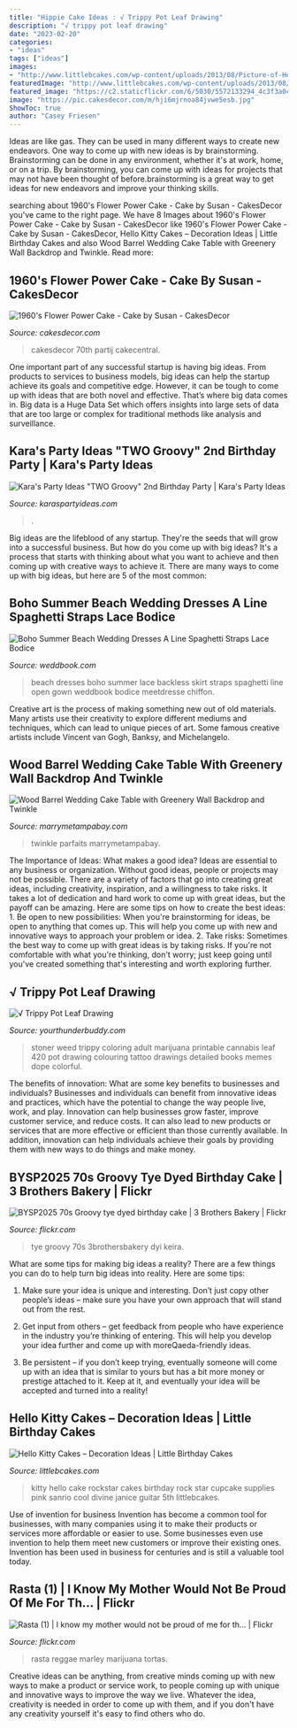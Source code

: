 ```yaml
---
title: "Hippie Cake Ideas : √ Trippy Pot Leaf Drawing"
description: "√ trippy pot leaf drawing"
date: "2023-02-20"
categories:
- "ideas"
tags: ["ideas"]
images:
- "http://www.littlebcakes.com/wp-content/uploads/2013/08/Picture-of-Hello-Kitty-Cake.jpg"
featuredImage: "http://www.littlebcakes.com/wp-content/uploads/2013/08/Picture-of-Hello-Kitty-Cake.jpg"
featured_image: "https://c2.staticflickr.com/6/5030/5572133294_4c3f3a0c12_b.jpg"
image: "https://pic.cakesdecor.com/m/hji6mjrnoa84jvwe5esb.jpg"
ShowToc: true
author: "Casey Friesen"
---
```



Ideas are like gas. They can be used in many different ways to create new endeavors. One way to come up with new ideas is by brainstorming. Brainstorming can be done in any environment, whether it's at work, home, or on a trip. By brainstorming, you can come up with ideas for projects that may not have been thought of before.brainstorming is a great way to get ideas for new endeavors and improve your thinking skills.

	

		
searching about 1960&#039;s Flower Power Cake - Cake by Susan - CakesDecor you've came to the right page. We have 8 Images about 1960&#039;s Flower Power Cake - Cake by Susan - CakesDecor like 1960&#039;s Flower Power Cake - Cake by Susan - CakesDecor, Hello Kitty Cakes – Decoration Ideas | Little Birthday Cakes and also Wood Barrel Wedding Cake Table with Greenery Wall Backdrop and Twinkle. Read more:
		
    
## 1960&#039;s Flower Power Cake - Cake By Susan - CakesDecor

<img loading=lazy src="https://pic.cakesdecor.com/m/hji6mjrnoa84jvwe5esb.jpg" onerror="this.onerror=null;this.src='https://tse4.mm.bing.net/th?id=OIP.jdfB6FLyjZTmzl-iIqBaQQHaJ3&amp;pid=15.1';" alt="1960&#039;s Flower Power Cake - Cake by Susan - CakesDecor">

_Source: cakesdecor.com_

>cakesdecor 70th partij cakecentral. 

	

One important part of any successful startup is having big ideas. From products to services to business models, big ideas can help the startup achieve its goals and competitive edge. However, it can be tough to come up with ideas that are both novel and effective. That’s where big data comes in. Big data is a Huge Data Set which offers insights into large sets of data that are too large or complex for traditional methods like analysis and surveillance.

    
## Kara&#039;s Party Ideas &quot;TWO Groovy&quot; 2nd Birthday Party | Kara&#039;s Party Ideas

<img loading=lazy src="https://karaspartyideas.com/wp-content/uploads/2020/12/22TWO-Groovy22-2nd-Birthday-Party-via-Karas-Party-Ideas-KarasPartyIdeas.com21-683x1024.jpg" onerror="this.onerror=null;this.src='https://tse1.mm.bing.net/th?id=OIP.DWd1pvQLXz2tkXoHAat-PAHaLG&amp;pid=15.1';" alt="Kara&#039;s Party Ideas &quot;TWO Groovy&quot; 2nd Birthday Party | Kara&#039;s Party Ideas">

_Source: karaspartyideas.com_

>. 

	

Big ideas are the lifeblood of any startup. They're the seeds that will grow into a successful business. But how do you come up with big ideas? It's a process that starts with thinking about what you want to achieve and then coming up with creative ways to achieve it. There are many ways to come up with big ideas, but here are 5 of the most common: 

    
## Boho Summer Beach Wedding Dresses A Line Spaghetti Straps Lace Bodice

<img loading=lazy src="http://s3.weddbook.me/t1/2/5/1/2511362/boho-summer-beach-wedding-dresses-a-line-spaghetti-straps-lace-bodice-chiffon-skirt-backless-open-back-white-wedding-gown-from-meetdresse.jpg" onerror="this.onerror=null;this.src='https://tse1.mm.bing.net/th?id=OIP.ihxCui4OwTn79pUIJaBXsAHaLF&amp;pid=15.1';" alt="Boho Summer Beach Wedding Dresses A Line Spaghetti Straps Lace Bodice">

_Source: weddbook.com_

>beach dresses boho summer lace backless skirt straps spaghetti line open gown weddbook bodice meetdresse chiffon. 

	

Creative art is the process of making something new out of old materials. Many artists use their creativity to explore different mediums and techniques, which can lead to unique pieces of art. Some famous creative artists include Vincent van Gogh, Banksy, and Michelangelo.

    
## Wood Barrel Wedding Cake Table With Greenery Wall Backdrop And Twinkle

<img loading=lazy src="https://marrymetampabay.com/wp-content/uploads/2020/07/34.jpg" onerror="this.onerror=null;this.src='https://tse1.mm.bing.net/th?id=OIP.2wMzo0-1IdcuuzSAXxcTawHaLH&amp;pid=15.1';" alt="Wood Barrel Wedding Cake Table with Greenery Wall Backdrop and Twinkle">

_Source: marrymetampabay.com_

>twinkle parfaits marrymetampabay. 

	

The Importance of Ideas: What makes a good idea?
Ideas are essential to any business or organization. Without good ideas, people or projects may not be possible. There are a variety of factors that go into creating great ideas, including creativity, inspiration, and a willingness to take risks. It takes a lot of dedication and hard work to come up with great ideas, but the payoff can be amazing. Here are some tips on how to create the best ideas: 1. Be open to new possibilities: When you're brainstorming for ideas, be open to anything that comes up. This will help you come up with new and innovative ways to approach your problem or idea. 2. Take risks: Sometimes the best way to come up with great ideas is by taking risks. If you're not comfortable with what you're thinking, don't worry; just keep going until you've created something that's interesting and worth exploring further. 
    
## √ Trippy Pot Leaf Drawing

<img loading=lazy src="https://i.pinimg.com/originals/8d/3a/1e/8d3a1ee4693c8d96ac8f6568ba4ace25.jpg" onerror="this.onerror=null;this.src='https://tse1.mm.bing.net/th?id=OIP.IZNYBMZcNLdZUdpSo45h0wHaJ8&amp;pid=15.1';" alt="√ Trippy Pot Leaf Drawing">

_Source: yourthunderbuddy.com_

>stoner weed trippy coloring adult marijuana printable cannabis leaf 420 pot drawing colouring tattoo drawings detailed books memes dope colorful. 

	

The benefits of innovation: What are some key benefits to businesses and individuals?
Businesses and individuals can benefit from innovative ideas and practices, which have the potential to change the way people live, work, and play. Innovation can help businesses grow faster, improve customer service, and reduce costs. It can also lead to new products or services that are more effective or efficient than those currently available. In addition, innovation can help individuals achieve their goals by providing them with new ways to do things and make money.

    
## BYSP2025 70s Groovy Tye Dyed Birthday Cake | 3 Brothers Bakery | Flickr

<img loading=lazy src="https://c2.staticflickr.com/6/5030/5572133294_4c3f3a0c12_b.jpg" onerror="this.onerror=null;this.src='https://tse2.mm.bing.net/th?id=OIP.SncK2xqicGxhYNKfxvVXVAHaLD&amp;pid=15.1';" alt="BYSP2025 70s Groovy tye dyed birthday cake | 3 Brothers Bakery | Flickr">

_Source: flickr.com_

>tye groovy 70s 3brothersbakery dyi keira. 

	

What are some tips for making big ideas a reality?
There are a few things you can do to help turn big ideas into reality. Here are some tips:
1. Make sure your idea is unique and interesting. Don’t just copy other people’s ideas – make sure you have your own approach that will stand out from the rest.

2. Get input from others – get feedback from people who have experience in the industry you’re thinking of entering. This will help you develop your idea further and come up with moreQaeda-friendly ideas.

3. Be persistent – if you don’t keep trying, eventually someone will come up with an idea that is similar to yours but has a bit more money or prestige attached to it. Keep at it, and eventually your idea will be accepted and turned into a reality!

    
## Hello Kitty Cakes – Decoration Ideas | Little Birthday Cakes

<img loading=lazy src="http://www.littlebcakes.com/wp-content/uploads/2013/08/Picture-of-Hello-Kitty-Cake.jpg" onerror="this.onerror=null;this.src='https://tse1.mm.bing.net/th?id=OIP.C4kpL-ggP54Oqv3DsyZCZAHaKz&amp;pid=15.1';" alt="Hello Kitty Cakes – Decoration Ideas | Little Birthday Cakes">

_Source: littlebcakes.com_

>kitty hello cake rockstar cakes birthday rock star cupcake supplies pink sanrio cool divine janice guitar 5th littlebcakes. 

	

Use of invention for business
Invention has become a common tool for businesses, with many companies using it to make their products or services more affordable or easier to use. Some businesses even use invention to help them meet new customers or improve their existing ones. Invention has been used in business for centuries and is still a valuable tool today.

    
## Rasta (1) | I Know My Mother Would Not Be Proud Of Me For Th… | Flickr

<img loading=lazy src="https://c1.staticflickr.com/5/4079/4824216101_ae04f34501_b.jpg" onerror="this.onerror=null;this.src='https://tse3.mm.bing.net/th?id=OIP.R1DuXG5wqXRQPJwczwb4fQHaJ4&amp;pid=15.1';" alt="Rasta (1) | I know my mother would not be proud of me for th… | Flickr">

_Source: flickr.com_

>rasta reggae marley marijuana tortas. 

	

Creative ideas can be anything, from creative minds coming up with new ways to make a product or service work, to people coming up with unique and innovative ways to improve the way we live. Whatever the idea, creativity is needed in order to come up with them, and if you don't have any creativity yourself it's easy to find others who do.


